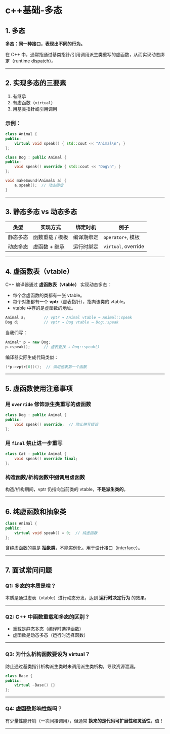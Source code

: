 # c++基础-多态

## 1. 多态

**多态：同一种接口，表现出不同的行为。**

在 C++ 中，通常指通过基类指针/引用调用派生类重写的虚函数，从而实现动态绑定（runtime dispatch）。

---

## 2. 实现多态的三要素

1. 有继承
2. 有虚函数（`virtual`）
3. 用基类指针或引用调用

### 示例：
```cpp
class Animal {
public:
    virtual void speak() { std::cout << "Animal\n"; }
};

class Dog : public Animal {
public:
    void speak() override { std::cout << "Dog\n"; }
};

void makeSound(Animal& a) {
    a.speak();  // 动态绑定
}
```

---

## 3. 静态多态 vs 动态多态

| 类型        | 实现方式                     | 绑定时机       | 例子                    |
|-------------|------------------------------|----------------|-------------------------|
| 静态多态    | 函数重载 / 模板              | 编译期绑定     | `operator+`, 模板       |
| 动态多态    | 虚函数 + 继承                | 运行时绑定     | `virtual`, override    |

---

## 4. 虚函数表（vtable）

C++ 编译器通过 **虚函数表（vtable）** 实现动态多态：

- 每个含虚函数的类都有一张 vtable。
- 每个对象都有一个 **vptr**（虚表指针），指向该类的 vtable。
- vtable 中存的是虚函数的地址。

```cpp
Animal a;        // vptr → Animal vtable → Animal::speak
Dog d;           // vptr → Dog vtable → Dog::speak
```

当我们写：

```cpp
Animal* p = new Dog;
p->speak();      // 虚表查找 → Dog::speak()
```

编译器实际生成代码类似：
```cpp
(*p->vptr[0])();  // 调用虚表第一个函数
```

---

## 5. 虚函数使用注意事项

### 用 `override` 修饰派生类重写的虚函数
```cpp
class Dog : public Animal {
public:
    void speak() override;  // 防止拼写错误
};
```

### 用 `final` 禁止进一步重写
```cpp
class Cat : public Animal {
    void speak() override final;
};
```

### 构造函数/析构函数中别调用虚函数

构造/析构期间，vptr 仍指向当前类的 vtable，**不是派生类的**。

---

## 6. 纯虚函数和抽象类

```cpp
class Animal {
public:
    virtual void speak() = 0;  // 纯虚函数
};
```

含纯虚函数的类是 **抽象类**，不能实例化。用于设计接口（interface）。

---


## 7. 面试常问问题

### Q1: 多态的本质是啥？  
本质是通过虚表（vtable）进行动态分发，达到 **运行时决定行为** 的效果。

---

### Q2: C++ 中函数重载和多态的区别？  
- 重载是静态多态（编译时选择函数）
- 虚函数是动态多态（运行时选择函数）

---

### Q3: 为什么析构函数要设为 virtual？  
防止通过基类指针析构派生类时未调用派生类析构，导致资源泄漏。

```cpp
class Base {
public:
    virtual ~Base() {}
};
```

---

### Q4: 虚函数影响性能吗？  
有少量性能开销（一次间接调用），但通常 **换来的是代码可扩展性和灵活性**，值！

---
